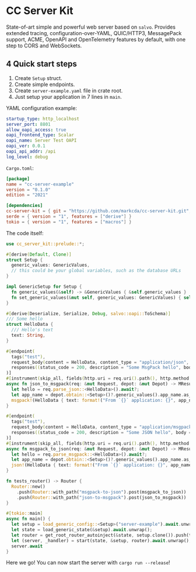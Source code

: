 # CC Server Kit

State-of-art simple and powerful web server based on `salvo`. Provides extended tracing, configuration-over-YAML, QUIC/HTTP3, MessagePack support, ACME, OpenAPI and OpenTelemetry features by default, with one step to CORS and WebSockets.

## 4 Quick start steps

1. Create `Setup` struct.
2. Create simple endpoints.
3. Create `server-example.yaml` file in crate root.
4. Just setup your application in 7 lines in `main`.

YAML configuration example:

```yaml
startup_type: http_localhost
server_port: 8801
allow_oapi_access: true
oapi_frontend_type: Scalar
oapi_name: Server Test OAPI
oapi_ver: 0.0.1
oapi_api_addr: /api
log_level: debug
```

`Cargo.toml`:

```toml
[package]
name = "cc-server-example"
version = "0.1.0"
edition = "2021"

[dependencies]
cc-server-kit = { git = "https://github.com/markcda/cc-server-kit.git", default-features = false, features = ["oapi", "utils"] }
serde = { version = "1", features = ["derive"] }
tokio = { version = "1", features = ["macros"] }
```

The code itself:

```rust
use cc_server_kit::prelude::*;

#[derive(Default, Clone)]
struct Setup {
  generic_values: GenericValues,
  // this could be your global variables, such as the database URLs
}

impl GenericSetup for Setup {
  fn generic_values(&self) -> &GenericValues { &self.generic_values }
  fn set_generic_values(&mut self, generic_values: GenericValues) { self.generic_values = generic_values; }
}

#[derive(Deserialize, Serialize, Debug, salvo::oapi::ToSchema)]
/// Some hello
struct HelloData {
  /// Hello's text
  text: String,
}

#[endpoint(
  tags("test"),
  request_body(content = HelloData, content_type = "application/json", description = "Some JSON hello to MsgPack"),
  responses((status_code = 200, description = "Some MsgPack hello", body = HelloData, content_type = ["application/msgpack"]))
)]
#[instrument(skip_all, fields(http.uri = req.uri().path(), http.method = req.method().as_str()))]
async fn json_to_msgpack(req: &mut Request, depot: &mut Depot) -> MResult<MsgPack<HelloData>> {
  let hello = req.parse_json::<HelloData>().await?;
  let app_name = depot.obtain::<Setup>()?.generic_values().app_name.as_str();
  msgpack!(HelloData { text: format!("From `{}` application: {}", app_name, hello.text) })
}

#[endpoint(
  tags("test"),
  request_body(content = HelloData, content_type = "application/msgpack", description = "Some MsgPack hello to JSON"),
  responses((status_code = 200, description = "Some JSON hello", body = HelloData, content_type = ["application/json"]))
)]
#[instrument(skip_all, fields(http.uri = req.uri().path(), http.method = req.method().as_str()))]
async fn msgpack_to_json(req: &mut Request, depot: &mut Depot) -> MResult<Json<HelloData>> {
  let hello = req.parse_msgpack::<HelloData>().await?;
  let app_name = depot.obtain::<Setup>()?.generic_values().app_name.as_str();
  json!(HelloData { text: format!("From `{}` application: {}", app_name, hello.text) })
}

fn tests_router() -> Router {
  Router::new()
    .push(Router::with_path("msgpack-to-json").post(msgpack_to_json))
    .push(Router::with_path("json-to-msgpack").post(json_to_msgpack))
}

#[tokio::main]
async fn main() {
  let setup = load_generic_config::<Setup>("server-example").await.unwrap();
  let state = load_generic_state(&setup).await.unwrap();
  let router = get_root_router_autoinject(&state, setup.clone()).push(tests_router());
  let (server, _handler) = start(state, &setup, router).await.unwrap();
  server.await
}
```

Here we go! You can now start the server with `cargo run --release`!
